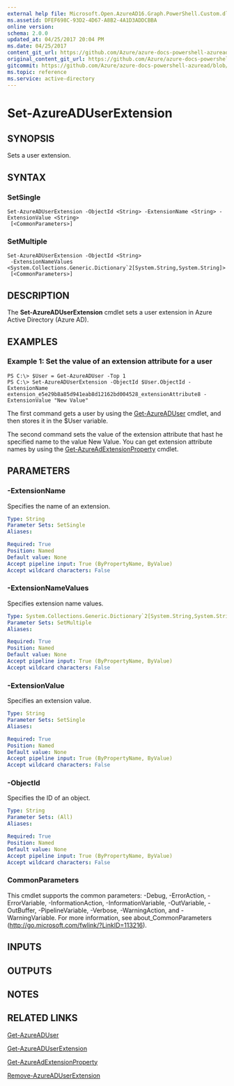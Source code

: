 ```yaml
---
external help file: Microsoft.Open.AzureAD16.Graph.PowerShell.Custom.dll-Help.xml
ms.assetid: DFEF698C-93D2-4D67-A8B2-4A1D3ADDCBBA
online version:
schema: 2.0.0
updated_at: 04/25/2017 20:04 PM
ms.date: 04/25/2017
content_git_url: https://github.com/Azure/azure-docs-powershell-azuread/blob/VinceSmith-patch-9/Azure%20AD%20Cmdlets/AzureAD/v2preview/Set-AzureADUserExtension.md
original_content_git_url: https://github.com/Azure/azure-docs-powershell-azuread/blob/VinceSmith-patch-9/Azure%20AD%20Cmdlets/AzureAD/v2preview/Set-AzureADUserExtension.md
gitcommit: https://github.com/Azure/azure-docs-powershell-azuread/blob/c5cc449ee6e2b805fc85a9e05130b06b10899f67
ms.topic: reference
ms.service: active-directory
---
```


# Set-AzureADUserExtension

## SYNOPSIS
Sets a user extension.

## SYNTAX

### SetSingle
```
Set-AzureADUserExtension -ObjectId <String> -ExtensionName <String> -ExtensionValue <String>
 [<CommonParameters>]
```

### SetMultiple
```
Set-AzureADUserExtension -ObjectId <String>
 -ExtensionNameValues <System.Collections.Generic.Dictionary`2[System.String,System.String]>
 [<CommonParameters>]
```

## DESCRIPTION
The **Set-AzureADUserExtension** cmdlet sets a user extension in Azure Active Directory (Azure AD).

## EXAMPLES

### Example 1: Set the value of an extension attribute for a user
```
PS C:\> $User = Get-AzureADUser -Top 1
PS C:\> Set-AzureADUserExtension -ObjectId $User.ObjectId -ExtensionName extension_e5e29b8a85d941eab8d12162bd004528_extensionAttribute8 -ExtensionValue "New Value"
```

The first command gets a user by using the [Get-AzureADUser](./Get-AzureADUser.md) cmdlet, and then stores it in the $User variable.

The second command  sets the value of the extension attribute that hast he specified name to the value New Value.
You can get extension attribute names by using the [Get-AzureAdExtensionProperty](./Get-AzureAdExtensionProperty.md) cmdlet.

## PARAMETERS

### -ExtensionName
Specifies the name of an extension.
```yaml
Type: String
Parameter Sets: SetSingle
Aliases: 

Required: True
Position: Named
Default value: None
Accept pipeline input: True (ByPropertyName, ByValue)
Accept wildcard characters: False
```

### -ExtensionNameValues
Specifies extension name values.
```yaml
Type: System.Collections.Generic.Dictionary`2[System.String,System.String]
Parameter Sets: SetMultiple
Aliases: 

Required: True
Position: Named
Default value: None
Accept pipeline input: True (ByPropertyName, ByValue)
Accept wildcard characters: False
```

### -ExtensionValue
Specifies an extension value.
```yaml
Type: String
Parameter Sets: SetSingle
Aliases: 

Required: True
Position: Named
Default value: None
Accept pipeline input: True (ByPropertyName, ByValue)
Accept wildcard characters: False
```

### -ObjectId
Specifies the ID of an object.
```yaml
Type: String
Parameter Sets: (All)
Aliases: 

Required: True
Position: Named
Default value: None
Accept pipeline input: True (ByPropertyName, ByValue)
Accept wildcard characters: False
```

### CommonParameters
This cmdlet supports the common parameters: -Debug, -ErrorAction, -ErrorVariable, -InformationAction, -InformationVariable, -OutVariable, -OutBuffer, -PipelineVariable, -Verbose, -WarningAction, and -WarningVariable. For more information, see about_CommonParameters (http://go.microsoft.com/fwlink/?LinkID=113216).

## INPUTS

## OUTPUTS

## NOTES

## RELATED LINKS

[Get-AzureADUser](./Get-AzureADUser.md)

[Get-AzureADUserExtension](./Get-AzureADUserExtension.md)

[Get-AzureAdExtensionProperty](./Get-AzureAdExtensionProperty.md)

[Remove-AzureADUserExtension](./Remove-AzureADUserExtension.md)
